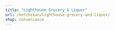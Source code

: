 ```yaml
---
title: "Lighthouse Grocery & Liquor"
url: /ketchikan/lighthouse-grocery-and-liquor/
shop: convenience
---
```

